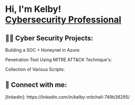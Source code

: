 <h1>Hi, I'm Kelby! <br/> <a href="https://linkedin.com/in/kelby-mitchell-749b36295/">Cybersecurity Professional</a>

<h2>👨‍💻 Cyber Security Projects:</h2>

  Building a SOC + Honeynet in Azure:

  Penetration Test Using MITRE ATT&CK Technique's:
  
  Collection of Various Scripts:
  

<h2> 🤳 Connect with me:</h2>
[linkedin]: https://linkedin.com/in/kelby-mitchell-749b36295/

